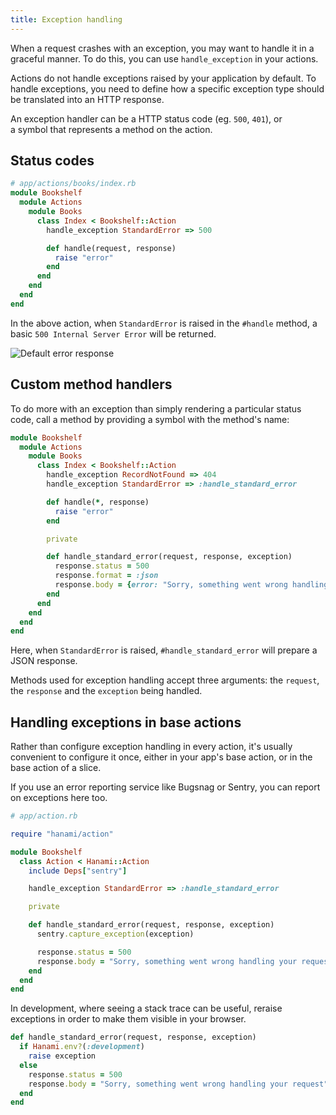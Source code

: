 ```yaml
---
title: Exception handling
---
```


When a request crashes with an exception, you may want to handle it in a graceful manner. To do this, you can use `handle_exception` in your actions.

Actions do not handle exceptions raised by your application by default. To handle exceptions, you need to define how a specific exception type should be translated into an HTTP response.

An exception handler can be a HTTP status code (eg. `500`, `401`), or a symbol that represents a method on the action.

## Status codes

```ruby
# app/actions/books/index.rb
module Bookshelf
  module Actions
    module Books
      class Index < Bookshelf::Action
        handle_exception StandardError => 500

        def handle(request, response)
          raise "error"
        end
      end
    end
  end
end
```

In the above action, when `StandardError` is raised in the `#handle` method, a basic `500 Internal Server Error` will be returned.

<p><img src="/v2.2/actions/default-error-response.png" alt="Default error response"></p>


## Custom method handlers

To do more with an exception than simply rendering a particular status code, call a method by providing a symbol with the method's name:


```ruby
module Bookshelf
  module Actions
    module Books
      class Index < Bookshelf::Action
        handle_exception RecordNotFound => 404
        handle_exception StandardError => :handle_standard_error

        def handle(*, response)
          raise "error"
        end

        private

        def handle_standard_error(request, response, exception)
          response.status = 500
          response.format = :json
          response.body = {error: "Sorry, something went wrong handling your request"}.to_json
        end
      end
    end
  end
end
```

Here, when `StandardError` is raised, `#handle_standard_error` will prepare a JSON response.

Methods used for exception handling accept three arguments: the `request`, the `response` and the `exception` being handled.

## Handling exceptions in base actions

Rather than configure exception handling in every action, it's usually convenient to configure it once, either in your app's base action, or in the base action of a slice.

If you use an error reporting service like Bugsnag or Sentry, you can report on exceptions here too.

```ruby
# app/action.rb

require "hanami/action"

module Bookshelf
  class Action < Hanami::Action
    include Deps["sentry"]

    handle_exception StandardError => :handle_standard_error

    private

    def handle_standard_error(request, response, exception)
      sentry.capture_exception(exception)

      response.status = 500
      response.body = "Sorry, something went wrong handling your request"
    end
  end
end
```

In development, where seeing a stack trace can be useful, reraise exceptions in order to make them visible in your browser.

```ruby
def handle_standard_error(request, response, exception)
  if Hanami.env?(:development)
    raise exception
  else
    response.status = 500
    response.body = "Sorry, something went wrong handling your request"
  end
end
```

